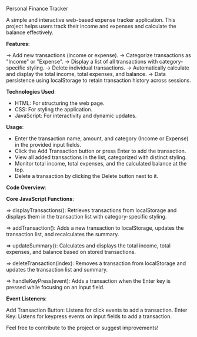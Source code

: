 Personal Finance Tracker

A simple and interactive web-based expense tracker application. This project helps users track their income and expenses and calculate the balance effectively.

**Features**:

-> Add new transactions (income or expense).
-> Categorize transactions as "Income" or "Expense".
-> Display a list of all transactions with category-specific styling.
-> Delete individual transactions.
-> Automatically calculate and display the total income, total expenses, and balance.
-> Data persistence using localStorage to retain transaction history across sessions.

**Technologies Used**:

- HTML: For structuring the web page.
- CSS: For styling the application.
- JavaScript: For interactivity and dynamic updates.

**Usage**:

- Enter the transaction name, amount, and category (Income or Expense) in the provided input fields.
- Click the Add Transaction button or press Enter to add the transaction.
- View all added transactions in the list, categorized with distinct styling.
- Monitor total income, total expenses, and the calculated balance at the top.
- Delete a transaction by clicking the Delete button next to it.

**Code Overview**:

**Core JavaScript Functions**:

=> displayTransactions():
Retrieves transactions from localStorage and displays them in the transaction list with category-specific styling.

=> addTransaction():
Adds a new transaction to localStorage, updates the transaction list, and recalculates the summary.

=> updateSummary():
Calculates and displays the total income, total expenses, and balance based on stored transactions.

=> deleteTransaction(index):
Removes a transaction from localStorage and updates the transaction list and summary.

=> handleKeyPress(event):
Adds a transaction when the Enter key is pressed while focusing on an input field.

**Event Listeners**:

Add Transaction Button: Listens for click events to add a transaction.
Enter Key: Listens for keypress events on input fields to add a transaction.

Feel free to contribute to the project or suggest improvements!

